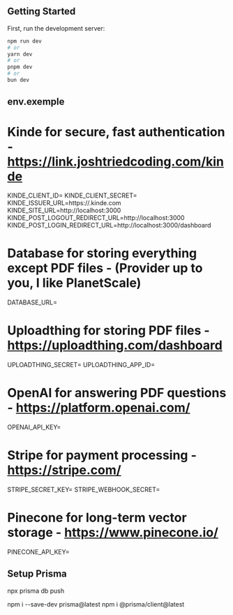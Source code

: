## Getting Started

First, run the development server:

```bash
npm run dev
# or
yarn dev
# or
pnpm dev
# or
bun dev
```

## env.exemple

# Kinde for secure, fast authentication - https://link.joshtriedcoding.com/kinde
KINDE_CLIENT_ID=
KINDE_CLIENT_SECRET=
KINDE_ISSUER_URL=https://<KINDE-PROJECT-NAME>.kinde.com
KINDE_SITE_URL=http://localhost:3000
KINDE_POST_LOGOUT_REDIRECT_URL=http://localhost:3000
KINDE_POST_LOGIN_REDIRECT_URL=http://localhost:3000/dashboard

# Database for storing everything except PDF files - (Provider up to you, I like PlanetScale)
DATABASE_URL=

# Uploadthing for storing PDF files - https://uploadthing.com/dashboard
UPLOADTHING_SECRET=
UPLOADTHING_APP_ID=

# OpenAI for answering PDF questions - https://platform.openai.com/
OPENAI_API_KEY=

# Stripe for payment processing - https://stripe.com/
STRIPE_SECRET_KEY=
STRIPE_WEBHOOK_SECRET=

# Pinecone for long-term vector storage - https://www.pinecone.io/
PINECONE_API_KEY=

## Setup Prisma
npx prisma db push

npm i --save-dev prisma@latest
npm i @prisma/client@latest
